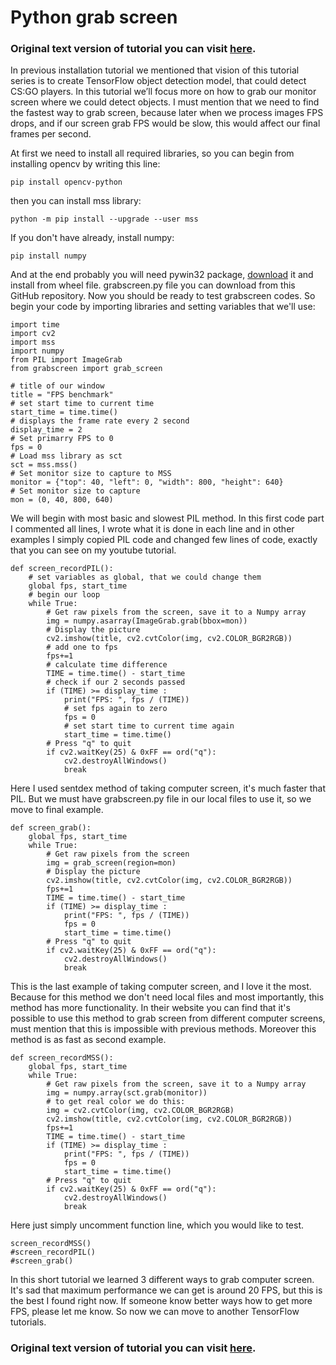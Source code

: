 # Python grab screen
### Original text version of tutorial you can visit [here](http://pylessons.com/Tensorflow-object-detection-grab-screen/).


In previous installation tutorial we mentioned that vision of this tutorial series is to create TensorFlow object detection model, that could detect CS:GO players. In this tutorial we’ll focus more on how to grab our monitor screen where we could detect objects. I must mention that we need to find the fastest way to grab screen, because later when we process images FPS drops, and if our screen grab FPS would be slow, this would affect our final frames per second.

At first we need to install all required libraries, so you can begin from installing opencv by writing this line: 
```
pip install opencv-python
```
then you can install mss library: 
```
python -m pip install --upgrade --user mss
```
If you don't have already, install numpy: 
```
pip install numpy
```
And at the end probably you will need pywin32 package, [download](https://github.com/Sentdex/pygta5/blob/master/grabscreen.py) it and install from wheel file. grabscreen.py file you can download from this GitHub repository. 
Now you should be ready to test grabscreen codes. So begin your code by importing libraries and setting variables that we'll use:

```
import time
import cv2
import mss
import numpy
from PIL import ImageGrab
from grabscreen import grab_screen

# title of our window
title = "FPS benchmark"
# set start time to current time
start_time = time.time()
# displays the frame rate every 2 second
display_time = 2
# Set primarry FPS to 0
fps = 0
# Load mss library as sct
sct = mss.mss()
# Set monitor size to capture to MSS
monitor = {"top": 40, "left": 0, "width": 800, "height": 640}
# Set monitor size to capture
mon = (0, 40, 800, 640)
```
We will begin with most basic and slowest PIL method. In this first code part I commented all lines, I wrote what it is done in each line and in other examples I simply copied PIL code and changed few lines of code, exactly that you can see on my youtube tutorial.
```
def screen_recordPIL():
    # set variables as global, that we could change them
    global fps, start_time
    # begin our loop
    while True:
        # Get raw pixels from the screen, save it to a Numpy array
        img = numpy.asarray(ImageGrab.grab(bbox=mon))
        # Display the picture
        cv2.imshow(title, cv2.cvtColor(img, cv2.COLOR_BGR2RGB))
        # add one to fps
        fps+=1
        # calculate time difference
        TIME = time.time() - start_time
        # check if our 2 seconds passed
        if (TIME) >= display_time :
            print("FPS: ", fps / (TIME))
            # set fps again to zero
            fps = 0
            # set start time to current time again
            start_time = time.time()
        # Press "q" to quit
        if cv2.waitKey(25) & 0xFF == ord("q"):
            cv2.destroyAllWindows()
            break
```
Here I used sentdex method of taking computer screen, it's much faster that PIL. But we must have grabscreen.py file in our local files to use it, so we move to final example.
```
def screen_grab():
    global fps, start_time
    while True:
        # Get raw pixels from the screen 
        img = grab_screen(region=mon)
        # Display the picture
        cv2.imshow(title, cv2.cvtColor(img, cv2.COLOR_BGR2RGB))
        fps+=1
        TIME = time.time() - start_time
        if (TIME) >= display_time :
            print("FPS: ", fps / (TIME))
            fps = 0
            start_time = time.time()
        # Press "q" to quit
        if cv2.waitKey(25) & 0xFF == ord("q"):
            cv2.destroyAllWindows()
            break
```
This is the last example of taking computer screen, and I love it the most. Because for this method we don't need local files and most importantly, this method has more functionality. In their website you can find that it's possible to use this method to grab screen from different computer screens, must mention that this is impossible with previous methods. Moreover this method is as fast as second example.
```
def screen_recordMSS():
    global fps, start_time
    while True:
        # Get raw pixels from the screen, save it to a Numpy array
        img = numpy.array(sct.grab(monitor))
        # to get real color we do this:
        img = cv2.cvtColor(img, cv2.COLOR_BGR2RGB)
        cv2.imshow(title, cv2.cvtColor(img, cv2.COLOR_BGR2RGB))
        fps+=1
        TIME = time.time() - start_time
        if (TIME) >= display_time :
            print("FPS: ", fps / (TIME))
            fps = 0
            start_time = time.time()
        # Press "q" to quit
        if cv2.waitKey(25) & 0xFF == ord("q"):
            cv2.destroyAllWindows()
            break
```
Here just simply uncomment function line, which you would like to test.
```
screen_recordMSS()
#screen_recordPIL()
#screen_grab()
```
In this short tutorial we learned 3 different ways to grab computer screen. It's sad that maximum performance we can get is around 20 FPS, but this is the best I found right now. If someone know better ways how to get more FPS, please let me know. So now we can move to another TensorFlow tutorials.
### Original text version of tutorial you can visit [here](http://pylessons.com/Tensorflow-object-detection-grab-screen/).
